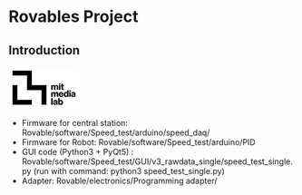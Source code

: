 # Rovables Project 

## Introduction
![MediaLab Logo](/images/medialablogo.png)

- Firmware for central station: Rovable/software/Speed_test/arduino/speed_daq/
- Firmware for Robot: Rovable/software/Speed_test/arduino/PID
- GUI code (Python3 + PyQt5) : Rovable/software/Speed_test/GUI/v3_rawdata_single/speed_test_single.py (run with command: python3 speed_test_single.py)
- Adapter: Rovable/electronics/Programming adapter/

